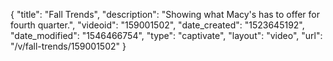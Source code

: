{
    "title": "Fall Trends",
    "description": "Showing what Macy's has to offer for fourth quarter.",
    "videoid": "159001502",
    "date_created": "1523645192",
    "date_modified": "1546466754",
    "type": "captivate",
    "layout": "video",
    "url": "\/v\/fall-trends\/159001502"
}